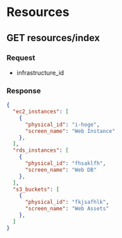 Resources
================


GET resources/index
----------------

### Request

- infrastructure_id

### Response

```json
{
  "ec2_instances": [
    {
      "physical_id": "i-hoge",
      "screen_name": "Web Instance"
    },
  ],
  "rds_instances": [
    {
      "physical_id": "fhsaklfh",
      "screen_name": "Web DB"
    },
  ],
  "s3_buckets": [
    {
      "physical_id": "fkjsafhlk",
      "screen_name": "Web Assets"
    },
  ]
}
```
